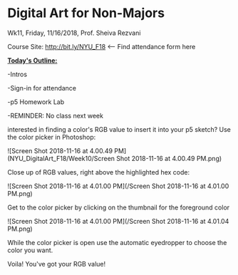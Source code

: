 # Digital Art for Non-Majors

Wk11, Friday, 11/16/2018, Prof. Sheiva Rezvani

Course Site: http://bit.ly/NYU_F18 <-- Find attendance form here



**<u>Today's Outline:</u>**

-Intros

-Sign-in for attendance

-p5 Homework Lab

-REMINDER: No class next week



interested in finding a color's RGB value to insert it into your p5 sketch?  Use the color picker in Photoshop:

![Screen Shot 2018-11-16 at 4.00.49 PM](NYU_DigitalArt_F18/Week10/Screen Shot 2018-11-16 at 4.00.49 PM.png)

Close up of RGB values, right above the highlighted hex code:



![Screen Shot 2018-11-16 at 4.01.00 PM](/Screen Shot 2018-11-16 at 4.01.00 PM.png)

Get to the color picker by clicking on the thumbnail for the foreground color

![Screen Shot 2018-11-16 at 4.01.00 PM](/Screen Shot 2018-11-16 at 4.01.04 PM.png)

While the color picker is open use the automatic eyedropper to choose the color you want.  



Voila! You've got your RGB value!

